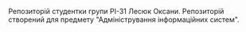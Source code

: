 Репозиторій студентки групи РІ-31 Лесюк Оксани. Репозиторій створений для предмету "Адміністрування інформаційних систем".